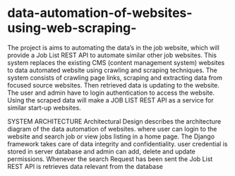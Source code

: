 # data-automation-of-websites-using-web-scraping-
The project is aims to automating the data’s in the job website, which will provide a Job List REST API to automate similar other job websites. This system replaces the existing CMS (content management system) websites to data automated website using crawling and scraping techniques. The system consists of crawling page links, scraping and extracting data from focused source websites. Then retrieved data is updating to the website. The user and admin have to login authentication to access the website. Using the scraped data will make a JOB LIST REST API as a service for similar start-up websites.


SYSTEM ARCHITECTURE
 Architectural Design describes the architecture diagram of the data automation of websites. where user can login to the website and search job or view jobs listing in a home page. The Django framework takes care of data integrity and confidentiality. user credential is stored in server database and admin can add, delete and update permissions. Whenever the search Request has been sent the Job List REST API is retrieves data relevant from the database


